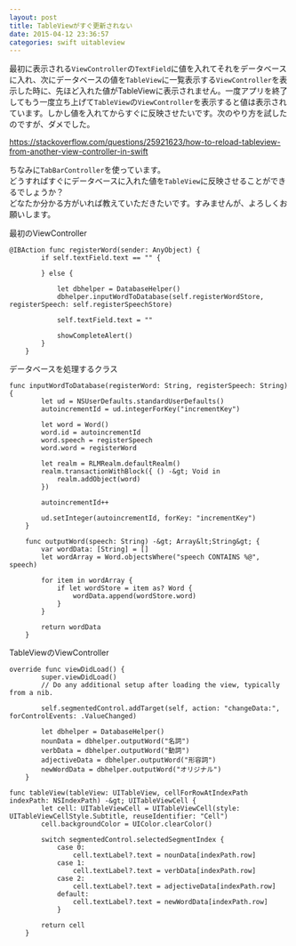```yaml
---
layout: post
title: TableViewがすぐ更新されない
date: 2015-04-12 23:36:57
categories: swift uitableview
---
```

<p>最初に表示される<code>ViewController</code>の<code>TextField</code>に値を入れてそれをデータベースに入れ、次にデータベースの値を<code>TableView</code>に一覧表示する<code>ViewController</code>を表示した時に、先ほど入れた値がTableViewに表示されません。一度アプリを終了してもう一度立ち上げて<code>TableView</code>の<code>ViewController</code>を表示すると値は表示されています。しかし値を入れてからすぐに反映させたいです。次のやり方を試したのですが、ダメでした。</p>

<p><a href="https://stackoverflow.com/questions/25921623/how-to-reload-tableview-from-another-view-controller-in-swift">https://stackoverflow.com/questions/25921623/how-to-reload-tableview-from-another-view-controller-in-swift</a></p>

<p>ちなみに<code>TabBarController</code>を使っています。<br>
どうすればすぐにデータベースに入れた値を<code>TableView</code>に反映させることができるでしょうか？<br>
どなたか分かる方がいれば教えていただきたいです。すみませんが、よろしくお願いします。</p>

<p>最初のViewController</p>

```
@IBAction func registerWord(sender: AnyObject) {
        if self.textField.text == "" {

        } else {

            let dbhelper = DatabaseHelper()
            dbhelper.inputWordToDatabase(self.registerWordStore, registerSpeech: self.registerSpeechStore)

            self.textField.text = ""

            showCompleteAlert()
        }
    }
```

<p>データベースを処理するクラス</p>

```
func inputWordToDatabase(registerWord: String, registerSpeech: String) {
        let ud = NSUserDefaults.standardUserDefaults()
        autoincrementId = ud.integerForKey("incrementKey")

        let word = Word()
        word.id = autoincrementId
        word.speech = registerSpeech
        word.word = registerWord

        let realm = RLMRealm.defaultRealm()
        realm.transactionWithBlock({ () -&gt; Void in
            realm.addObject(word)
        })

        autoincrementId++

        ud.setInteger(autoincrementId, forKey: "incrementKey")
    }

    func outputWord(speech: String) -&gt; Array&lt;String&gt; {
        var wordData: [String] = []
        let wordArray = Word.objectsWhere("speech CONTAINS %@", speech)

        for item in wordArray {
            if let wordStore = item as? Word {
                wordData.append(wordStore.word)
            }
        }

        return wordData
    }
```

<p>TableViewのViewController</p>

```
override func viewDidLoad() {
        super.viewDidLoad()
        // Do any additional setup after loading the view, typically from a nib.

        self.segmentedControl.addTarget(self, action: "changeData:", forControlEvents: .ValueChanged)

        let dbhelper = DatabaseHelper()
        nounData = dbhelper.outputWord("名詞")
        verbData = dbhelper.outputWord("動詞")
        adjectiveData = dbhelper.outputWord("形容詞")
        newWordData = dbhelper.outputWord("オリジナル")
    }

func tableView(tableView: UITableView, cellForRowAtIndexPath indexPath: NSIndexPath) -&gt; UITableViewCell {
        let cell: UITableViewCell = UITableViewCell(style: UITableViewCellStyle.Subtitle, reuseIdentifier: "Cell")
        cell.backgroundColor = UIColor.clearColor()

        switch segmentedControl.selectedSegmentIndex {
            case 0:
                cell.textLabel?.text = nounData[indexPath.row]
            case 1:
                cell.textLabel?.text = verbData[indexPath.row]
            case 2:
                cell.textLabel?.text = adjectiveData[indexPath.row]
            default:
                cell.textLabel?.text = newWordData[indexPath.row]
            }

        return cell
    }
```
